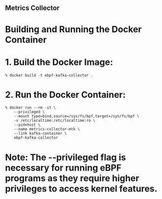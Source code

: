 ## Metrics Collector
# Building and Running the Docker Container

# 1. Build the Docker Image:

    % docker build -t ebpf-kafka-collector .

# 2. Run the Docker Container:

    % docker run --rm -it \
        --privileged \
        --mount type=bind,source=/sys/fs/bpf,target=/sys/fs/bpf \
        -v /etc/localtime:/etc/localtime:ro \
        --pid=host \
        --name metrics-collector-mtk \
        --link kafka-container \
        ebpf-kafka-collector


# Note: The --privileged flag is necessary for running eBPF programs as they require higher privileges to access kernel features.

